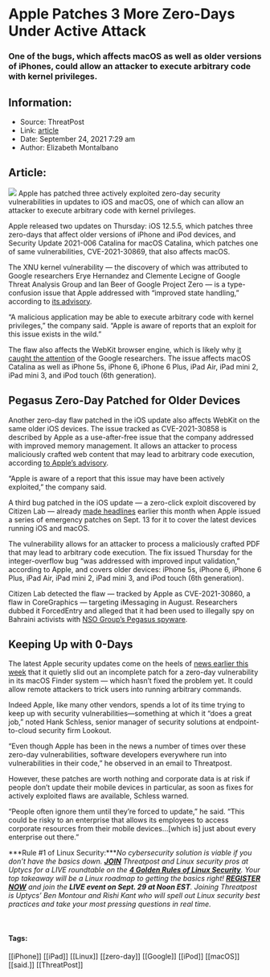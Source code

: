 # Apple Patches 3 More Zero-Days Under Active Attack
### One of the bugs, which affects macOS as well as older versions of iPhones, could allow an attacker to execute arbitrary code with kernel privileges.

## Information:
+ Source: ThreatPost
+ Link: [article](https://kasperskycontenthub.com/threatpost-global/?p=174988)
+ Date: September 24, 2021  7:29 am
+ Author: Elizabeth Montalbano


## Article:
![](https://media.threatpost.com/wp-content/uploads/sites/103/2020/11/06090222/apple-ios-vulnerability-bug.jpg)
Apple has patched three actively exploited zero-day security vulnerabilities in updates to iOS and macOS, one of which can allow an attacker to execute arbitrary code with kernel privileges.


Apple released two updates on Thursday: iOS 12.5.5, which patches three zero-days that affect older versions of iPhone and iPod devices, and Security Update 2021-006 Catalina for macOS Catalina, which patches one of same vulnerabilities, CVE-2021-30869, that also affects macOS.


The XNU kernel vulnerability — the discovery of which was attributed to Google researchers Erye Hernandez and Clemente Lecigne of Google Threat Analysis Group and Ian Beer of Google Project Zero — is a type-confusion issue that Apple addressed with “improved state handling,” according to [its advisory](https://support.apple.com/en-us/HT212825).


“A malicious application may be able to execute arbitrary code with kernel privileges,” the company said. “Apple is aware of reports that an exploit for this issue exists in the wild.”


The flaw also affects the WebKit browser engine, which is likely why [it caught the attention](https://twitter.com/ShaneHuntley/status/1441102086385455112?ref_src=twsrc%5Etfw%7Ctwcamp%5Etweetembed%7Ctwterm%5E1441102086385455112%7Ctwgr%5E%7Ctwcon%5Es1_&ref_url=https%3A%2F%2Fwww.theregister.com%2F2021%2F09%2F24%2Fapple_zero_day%2F) of the Google researchers. The issue affects macOS Catalina as well as iPhone 5s, iPhone 6, iPhone 6 Plus, iPad Air, iPad mini 2, iPad mini 3, and iPod touch (6th generation).


**Pegasus Zero-Day Patched for Older Devices**
----------------------------------------------


Another zero-day flaw patched in the iOS update also affects WebKit on the same older iOS devices. The issue tracked as CVE-2021-30858 is described by Apple as a use-after-free issue that the company addressed with improved memory management. It allows an attacker to process maliciously crafted web content that may lead to arbitrary code execution, according [to Apple’s advisory](https://support.apple.com/en-us/HT212824).


“Apple is aware of a report that this issue may have been actively exploited,” the company said.


A third bug patched in the iOS update — a zero-click exploit discovered by Citizen Lab — already [made headlines](https://threatpost.com/apple-emergency-fix-nso-zero-click-zero-day/169416/) earlier this month when Apple issued a series of emergency patches on Sept. 13 for it to cover the latest devices running iOS and macOS.


The vulnerability allows for an attacker to process a maliciously crafted PDF that may lead to arbitrary code execution. The fix issued Thursday for the integer-overflow bug “was addressed with improved input validation,” according to Apple, and covers older devices: iPhone 5s, iPhone 6, iPhone 6 Plus, iPad Air, iPad mini 2, iPad mini 3, and iPod touch (6th generation).


Citizen Lab detected the flaw — tracked by Apple as CVE-2021-30860, a flaw in CoreGraphics — targeting iMessaging in August. Researchers dubbed it ForcedEntry and alleged that it had been used to illegally spy on Bahraini activists with [NSO Group’s Pegasus spyware](https://threatpost.com/nso-group-data-pegasus/167897/).


**Keeping Up with 0-Days**
--------------------------


The latest Apple security updates come on the heels of [news earlier this week](https://threatpost.com/unpatched-apple-zero-day-code-execution/174915/) that it quietly slid out an incomplete patch for a zero-day vulnerability in its macOS Finder system — which hasn’t fixed the problem yet. It could allow remote attackers to trick users into running arbitrary commands.


Indeed Apple, like many other vendors, spends a lot of its time trying to keep up with security vulnerabilities—something at which it “does a great job,” noted Hank Schless, senior manager of security solutions at endpoint-to-cloud security firm Lookout.


“Even though Apple has been in the news a number of times over these zero-day vulnerabilities, software developers everywhere run into vulnerabilities in their code,” he observed in an email to Threatpost.


However, these patches are worth nothing and corporate data is at risk if people don’t update their mobile devices in particular, as soon as fixes for actively exploited flaws are available, Schless warned.


“People often ignore them until they’re forced to update,” he said. “This could be risky to an enterprise that allows its employees to access corporate resources from their mobile devices…[which is] just about every enterprise out there.”


***Rule #1 of Linux Security:****No cybersecurity solution is viable if you don’t have the basics down. [**JOIN**](https://threatpost.com/webinars/4-golden-rules-linux-security/?utm_source=ART&utm_medium=ART&utm_campaign=September_Uptycs_Webinar) Threatpost and Linux security pros at Uptycs for a LIVE roundtable on the [**4 Golden Rules of Linux Security**](https://threatpost.com/webinars/4-golden-rules-linux-security/?utm_source=ART&utm_medium=ART&utm_campaign=September_Uptycs_Webinar). Your top takeaway will be a Linux roadmap to getting the basics right! [**REGISTER NOW**](https://threatpost.com/webinars/4-golden-rules-linux-security/?utm_source=ART&utm_medium=ART&utm_campaign=September_Uptycs_Webinar) and join the **LIVE event on Sept. 29 at Noon EST**. Joining Threatpost is Uptycs’ Ben Montour and Rishi Kant who will spell out Linux security best practices and take your most pressing questions in real time.*


 




#### Tags:
[[iPhone]] [[iPad]] [[Linux]] [[zero-day]] [[Google]] [[iPod]] [[macOS]] [[said.]] [[ThreatPost]]
